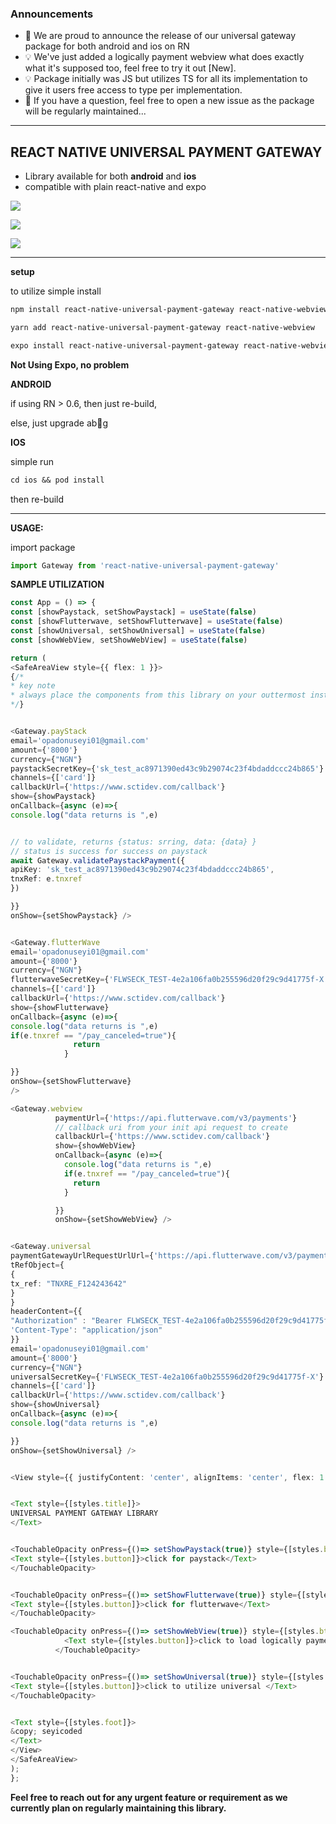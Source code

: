 ### Announcements

*   📣 We are proud to announce the release of our universal gateway package for both android and ios on RN
*   💡 We've just added a logically payment webview what does exactly what it's supposed too, feel free to try it out [New].
*   💡 Package initially was JS but utilizes TS for all its implementation to give it users free access to type per implementation.
*   🙏 If you have a question, feel free to open a new issue as the package will be regularly maintained...

---

## REACT NATIVE UNIVERSAL PAYMENT GATEWAY

*   Library available for both **android** and **ios**
*   compatible with plain react-native and expo

![](https://github.com/seyicoded/react-native-universal-payment-gateway/blob/main/assets/universal/paystack.gif?raw=true)

![](https://github.com/seyicoded/react-native-universal-payment-gateway/blob/main/assets/universal/flutterwave.gif?raw=true)

![](https://github.com/seyicoded/react-native-universal-payment-gateway/blob/main/assets/universal/photo.png?raw=true)

---

**setup**

to utilize simple install

```diff
npm install react-native-universal-payment-gateway react-native-webview
```

```diff
yarn add react-native-universal-payment-gateway react-native-webview
```

```diff
expo install react-native-universal-payment-gateway react-native-webview
```

**Not Using Expo, no problem**

**ANDROID**

if using RN > 0.6, then just re-build,

else, just upgrade ab🌝g

**IOS**

simple run 

```diff
cd ios && pod install
```

then re-build

---

**USAGE:**

import package

```typescript
import Gateway from 'react-native-universal-payment-gateway'
```

**SAMPLE UTILIZATION**

```typescript
const App = () => {
const [showPaystack, setShowPaystack] = useState(false)
const [showFlutterwave, setShowFlutterwave] = useState(false)
const [showUniversal, setShowUniversal] = useState(false)
const [showWebView, setShowWebView] = useState(false)

return (
<SafeAreaView style={{ flex: 1 }}>
{/*
* key note
* always place the components from this library on your outtermost instance component
*/}


<Gateway.payStack
email='opadonuseyi01@gmail.com'
amount={'8000'}
currency={"NGN"}
paystackSecretKey={'sk_test_ac8971390ed43c9b29074c23f4bdaddccc24b865'}
channels={['card']}
callbackUrl={'https://www.sctidev.com/callback'}
show={showPaystack}
onCallback={async (e)=>{
console.log("data returns is ",e)


// to validate, returns {status: srring, data: {data} }
// status is success for success on paystack
await Gateway.validatePaystackPayment({
apiKey: 'sk_test_ac8971390ed43c9b29074c23f4bdaddccc24b865',
tnxRef: e.tnxref
})

}}
onShow={setShowPaystack} />


<Gateway.flutterWave
email='opadonuseyi01@gmail.com'
amount={'8000'}
currency={"NGN"}
flutterwaveSecretKey={'FLWSECK_TEST-4e2a106fa0b255596d20f29c9d41775f-X'}
channels={['card']}
callbackUrl={'https://www.sctidev.com/callback'}
show={showFlutterwave}
onCallback={async (e)=>{
console.log("data returns is ",e)
if(e.tnxref == "/pay_canceled=true"){
              return
            }

}}
onShow={setShowFlutterwave}
/>

<Gateway.webview
          paymentUrl={'https://api.flutterwave.com/v3/payments'}
          // callback uri from your init api request to create
          callbackUrl={'https://www.sctidev.com/callback'}
          show={showWebView}
          onCallback={async (e)=>{
            console.log("data returns is ",e)
            if(e.tnxref == "/pay_canceled=true"){
              return
            }

          }}
          onShow={setShowWebView} />


<Gateway.universal
paymentGatewayUrlRequestUrlUrl={'https://api.flutterwave.com/v3/payments'}
tRefObject={
{
tx_ref: "TNXRE_F124243642"
}
}
headerContent={{
"Authorization" : "Bearer FLWSECK_TEST-4e2a106fa0b255596d20f29c9d41775f-X",
'Content-Type': "application/json"
}}
email='opadonuseyi01@gmail.com'
amount={'8000'}
currency={"NGN"}
universalSecretKey={'FLWSECK_TEST-4e2a106fa0b255596d20f29c9d41775f-X'}
channels={['card']}
callbackUrl={'https://www.sctidev.com/callback'}
show={showUniversal}
onCallback={async (e)=>{
console.log("data returns is ",e)

}}
onShow={setShowUniversal} />


<View style={{ justifyContent: 'center', alignItems: 'center', flex: 1 }}>


<Text style={[styles.title]}>
UNIVERSAL PAYMENT GATEWAY LIBRARY
</Text>


<TouchableOpacity onPress={()=> setShowPaystack(true)} style={[styles.btnContainer]}>
<Text style={[styles.button]}>click for paystack</Text>
</TouchableOpacity>


<TouchableOpacity onPress={()=> setShowFlutterwave(true)} style={[styles.btnContainer]}>
<Text style={[styles.button]}>click for flutterwave</Text>
</TouchableOpacity>

<TouchableOpacity onPress={()=> setShowWebView(true)} style={[styles.btnContainer]}>
            <Text style={[styles.button]}>click to load logically payment webview </Text>
          </TouchableOpacity>


<TouchableOpacity onPress={()=> setShowUniversal(true)} style={[styles.btnContainer]}>
<Text style={[styles.button]}>click to utilize universal </Text>
</TouchableOpacity>


<Text style={[styles.foot]}>
&copy; seyicoded
</Text>
</View>
</SafeAreaView>
);
};
```

**Feel free to reach out for any urgent feature or requirement as we currently plan on regularly maintaining this library.**